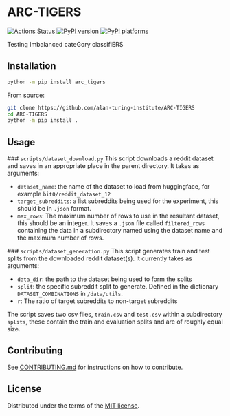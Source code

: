 # ARC-TIGERS

[![Actions Status][actions-badge]][actions-link]
[![PyPI version][pypi-version]][pypi-link]
[![PyPI platforms][pypi-platforms]][pypi-link]

Testing Imbalanced cateGory classifiERS

## Installation

```bash
python -m pip install arc_tigers
```

From source:
```bash
git clone https://github.com/alan-turing-institute/ARC-TIGERS
cd ARC-TIGERS
python -m pip install .
```

## Usage

### `scripts/dataset_download.py`
This script downloads a reddit dataset and saves in an appropriate place in the parent directory.
It takes as arguments:
- `dataset_name`: the name of the dataset to load from huggingface, for example `bit0/reddit_dataset_12`
- `target_subreddits`: a list subreddits being used for the experiment, this should be in `.json` format.
- `max_rows`: The maximum number of rows to use in the resultant dataset, this should be an integer.
It saves a `.json` file called `filtered_rows` containing the data in a subdirectory named using the dataset name and the maximum number of rows.

### `scripts/dataset_generation.py`
This script generates train and test splits from the downloaded reddit dataset(s).
It currently takes as arguments:
- `data_dir`: the path to the dataset being used to form the splits
- `split`: the specific subreddit split to generate. Defined in the dictionary `DATASET_COMBINATIONS` in `/data/utils`.
- `r`: The ratio of target subreddits to non-target subreddits

The script saves two csv files, `train.csv` and `test.csv` within a subdirectory `splits`, these contain the train and evaluation splits and are of roughly equal size.

## Contributing

See [CONTRIBUTING.md](CONTRIBUTING.md) for instructions on how to contribute.

## License

Distributed under the terms of the [MIT license](LICENSE).


<!-- prettier-ignore-start -->
[actions-badge]:            https://github.com/alan-turing-institute/ARC-TIGERS/workflows/CI/badge.svg
[actions-link]:             https://github.com/alan-turing-institute/ARC-TIGERS/actions
[pypi-link]:                https://pypi.org/project/ARC-TIGERS/
[pypi-platforms]:           https://img.shields.io/pypi/pyversions/ARC-TIGERS
[pypi-version]:             https://img.shields.io/pypi/v/ARC-TIGERS
<!-- prettier-ignore-end -->
